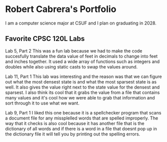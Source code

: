 
# Robert Cabrera's Portfolio

I am a computer science major at CSUF and I plan on graduating in 2028.

## Favorite CPSC 120L Labs

Lab 5, Part 2
This was a fun lab because we had to make the code succesfully translate the data value of feet in decimals to change into feet and inches together. It used a wide array of functions such as integers and doubles while also using static casts to swap the values around.

Lab 11, Part 1
This lab was interesting and the reason was that we can figure out what the most densest state is and what the most sparsest state is as well. It also gives the value right next to the state value for the densest and sparsest. I also think its cool that it grabs the value from a file that contains many values and it's cool how we were able to grab that information and sort through it to use what we want.

Lab 9, Part 1
I liked this one because it is a spellchecker program that scans a document file for any missplelled words that are spelled improperly. The way that it checks is also cool because it has another file that is the dictionary of all words and if there is a word in a file that doesnt pop up in the dictionary file it will tell you by printing out the spelling errors.